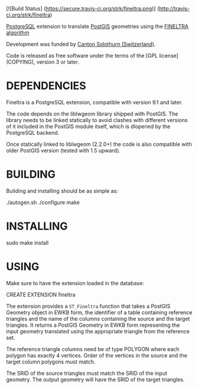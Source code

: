 [![Build Status]
(https://secure.travis-ci.org/strk/fineltra.png)]
(http://travis-ci.org/strk/fineltra)


[PostgreSQL](http://postgresql.org/) extension to translate
[PostGIS](http://www.postgis.net) geometries using the [FINELTRA algorithm](
http://www.swisstopo.admin.ch/internet/swisstopo/en/home/topics/survey/lv95/lv03-lv95/chenyx06.html
)

Development was funded by [Canton Solothurn (Switzerland)](
http://www.so.ch/verwaltung/bau-und-justizdepartement/amt-fuer-geoinformation/geoportal/
).

Code is released as free software under the terms of the [GPL license]
(COPYING), version 3 or later.


DEPENDENCIES
============

Fineltra is a PostgreSQL extension, compatible with version 9.1
and later.

The code depends on the liblwgeom library shipped with PostGIS.
The library needs to be linked statically to avoid clashes with
different versions of it included in the PostGIS module itself,
which is dlopened by the PostgreSQL backend.

Once statically linked to liblwgeom (2.2.0+) the code is also
compatible with older PostGIS version (tested with 1.5 upward).

BUILDING
========

Building and installing should be as simple as:

  ./autogen.sh
  ./configure
  make

INSTALLING
==========

  sudo make install

USING
=====

Make sure to have the extension loaded in the database:

  CREATE EXTENSION fineltra

The extension provides a ``ST_Fineltra`` function that takes
a PostGIS Geometry object in EWKB form, the identifier of a table
containing reference triangles and the name of the columns containing
the source and the target triangles. It returns a PostGIS Geometry in
EWKB form representing the input geometry translated using the
appropriate triangle from the reference set.

The reference triangle columns need be of type POLYGON where each
polygon has exactly 4 vertices. Order of the vertices in the source
and the target column polygons must match.

The SRID of the source triangles must match the SRID of the input
geometry. The output geometry will have the SRID of the target
triangles.
